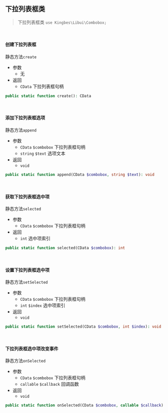 ## 下拉列表框类

> 下拉列表框类 `use Kingbes\Libui\Combobox;`

<br>

#### 创建下拉列表框

静态方法`create`  

- 参数
    - 无
- 返回
    - `CData` 下拉列表框句柄

```php
public static function create(): CData
```

<br>

#### 添加下拉列表框选项

静态方法`append`  

- 参数
    - `CData` `$combobox` 下拉列表框句柄
    - `string` `$text` 选项文本
- 返回
    - `void`

```php
public static function append(CData $combobox, string $text): void
```

<br>

#### 获取下拉列表框选中项

静态方法`selected`  

- 参数
    - `CData` `$combobox` 下拉列表框句柄
- 返回
    - `int` 选中项索引

```php
public static function selected(CData $combobox): int
```

<br>

#### 设置下拉列表框选中项

静态方法`setSelected`  

- 参数
    - `CData` `$combobox` 下拉列表框句柄
    - `int` `$index` 选中项索引
- 返回
    - `void`

```php
public static function setSelected(CData $combobox, int $index): void
```

<br>

#### 下拉列表框选中项改变事件

静态方法`onSelected`  

- 参数
    - `CData` `$combobox` 下拉列表框句柄
    - `callable` `$callback` 回调函数
- 返回
    - `void`

```php
public static function onSelected(CData $combobox, callable $callback): void
```